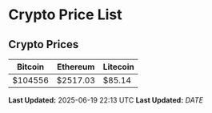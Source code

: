 # Crypto Price List

## Crypto Prices
| Bitcoin | Ethereum | Litecoin |
| ------- | -------- | -------- |
| $104556 | $2517.03 | $85.14 |
**Last Updated:** 2025-06-19 22:13 UTC
**Last Updated:** $DATE$

